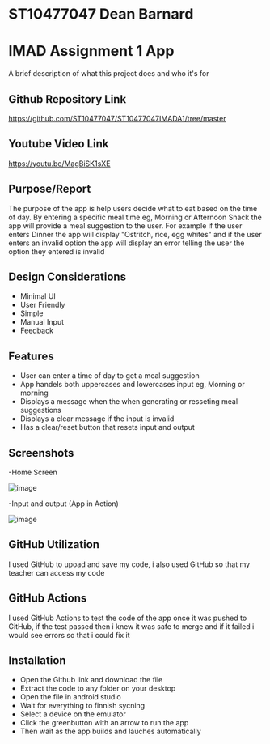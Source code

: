# ST10477047 Dean Barnard
# IMAD Assignment 1 App
A brief description of what this project does and who it's for


## Github Repository Link
https://github.com/ST10477047/ST10477047IMADA1/tree/master
## Youtube Video Link
https://youtu.be/MagBiSK1sXE

## Purpose/Report
The purpose of the app is help users decide what to eat based on the time of day. By entering a specific meal time eg, Morning or Afternoon Snack the app will provide a meal suggestion to the user. For example if the user enters Dinner the app will display "Ostritch, rice, egg whites" and if the user enters an invalid option the app will display an error telling the user the option they entered is invalid 
## Design Considerations 
- Minimal UI
- User Friendly 
- Simple
- Manual Input
- Feedback
## Features 
- User can enter a time of day to get a meal suggestion 
- App handels both uppercases and lowercases input eg, Morning or morning 
- Displays a message when the when generating or resseting meal suggestions
- Displays a clear message if the input is invalid 
- Has a clear/reset button that resets input and output 
## Screenshots
-Home Screen


![image](https://github.com/user-attachments/assets/a26b3daa-143d-480c-ac7c-dd5f08950e06)

-Input and output (App in Action)


![image](https://github.com/user-attachments/assets/b8e02351-88cc-4377-ab31-cc065babb0bd)


## GitHub Utilization 
I used GitHub to upoad and save my code, i also used GitHub so that my teacher can access my code 
## GitHub Actions 
I used GitHub Actions to test the code of the app once it was pushed to GitHub, if the test passed then i knew it was safe to merge and if it failed i would see errors so that i could fix it 
## Installation 
- Open the Github link and download the file
- Extract the code to any folder on your desktop
- Open the file in android studio
- Wait for everything to finnish sycning 
- Select a device on the emulator 
- Click the greenbutton with an arrow to run the app
- Then wait as the app builds and lauches automatically 

